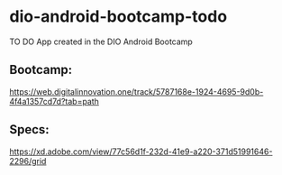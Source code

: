 # dio-android-bootcamp-todo
TO DO App created in the DIO Android Bootcamp

## Bootcamp:
https://web.digitalinnovation.one/track/5787168e-1924-4695-9d0b-4f4a1357cd7d?tab=path

## Specs:
https://xd.adobe.com/view/77c56d1f-232d-41e9-a220-371d51991646-2296/grid
